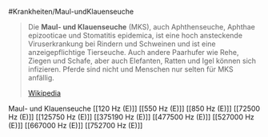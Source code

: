#Krankheiten/Maul-undKlauenseuche

> Die **Maul- und Klauenseuche** (MKS), auch Aphthenseuche, Aphthae epizooticae und Stomatitis epidemica, ist eine hoch ansteckende Viruserkrankung bei Rindern und Schweinen und ist eine anzeigepflichtige Tierseuche. Auch andere Paarhufer wie Rehe, Ziegen und Schafe, aber auch Elefanten, Ratten und Igel können sich infizieren. Pferde sind nicht und Menschen nur selten für MKS anfällig.
>
> [Wikipedia](https://de.wikipedia.org/wiki/Maul-%20und%20Klauenseuche)

Maul- und Klauenseuche
[[120 Hz (E)]]
[[550 Hz (E)]]
[[850 Hz (E)]]
[[72500 Hz (E)]]
[[125750 Hz (E)]]
[[375190 Hz (E)]]
[[477500 Hz (E)]]
[[527000 Hz (E)]]
[[667000 Hz (E)]]
[[752700 Hz (E)]]